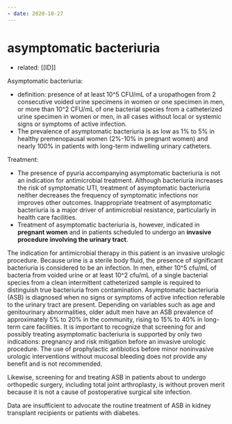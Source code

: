 ```yaml
---
- date: 2020-10-27
---
```


# asymptomatic bacteriuria

- related: [[ID]]

<!-- asymptomatic bacteriuria when to treat -->

Asymptomatic bacteriuria:

- definition: presence of at least 10^5 CFU/mL of a uropathogen from 2 consecutive voided urine specimens in women or one specimen in men, or more than 10^2 CFU/mL of one bacterial species from a catheterized urine specimen in women or men, in all cases without local or systemic signs or symptoms of active infection.
- The prevalence of asymptomatic bacteriuria is as low as 1% to 5% in healthy premenopausal women (2%-10% in pregnant women) and nearly 100% in patients with long-term indwelling urinary catheters.

Treatment:

- The presence of pyuria accompanying asymptomatic bacteriuria is not an indication for antimicrobial treatment. Although bacteriuria increases the risk of symptomatic UTI, treatment of asymptomatic bacteriuria neither decreases the frequency of symptomatic infections nor improves other outcomes. Inappropriate treatment of asymptomatic bacteriuria is a major driver of antimicrobial resistance, particularly in health care facilities.
- Treatment of asymptomatic bacteriuria is, however, indicated in **pregnant women** and in patients scheduled to undergo an **invasive procedure involving the urinary tract**.

The indication for antimicrobial therapy in this patient is an invasive urologic procedure. Because urine is a sterile body fluid, the presence of significant bacteriuria is considered to be an infection. In men, either 10^5 cfu/mL of bacteria from voided urine or at least 10^2 cfu/mL of a single bacterial species from a clean intermittent catheterized sample is required to distinguish true bacteriuria from contamination. Asymptomatic bacteriuria (ASB) is diagnosed when no signs or symptoms of active infection referable to the urinary tract are present. Depending on variables such as age and genitourinary abnormalities, older adult men have an ASB prevalence of approximately 5% to 20% in the community, rising to 15% to 40% in long-term care facilities. It is important to recognize that screening for and possibly treating asymptomatic bacteriuria is supported by only two indications: pregnancy and risk mitigation before an invasive urologic procedure. The use of prophylactic antibiotics before minor noninvasive urologic interventions without mucosal bleeding does not provide any benefit and is not recommended.

Likewise, screening for and treating ASB in patients about to undergo orthopedic surgery, including total joint arthroplasty, is without proven merit because it is not a cause of postoperative surgical site infection.

Data are insufficient to advocate the routine treatment of ASB in kidney transplant recipients or patients with diabetes.
